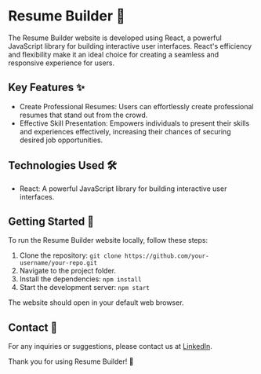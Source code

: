 # Resume Builder 📄

The Resume Builder website is developed using React, a powerful JavaScript library for building interactive user interfaces. React's efficiency and flexibility make it an ideal choice for creating a seamless and responsive experience for users. 

## Key Features ✨

- Create Professional Resumes: Users can effortlessly create professional resumes that stand out from the crowd.
- Effective Skill Presentation: Empowers individuals to present their skills and experiences effectively, increasing their chances of securing desired job opportunities.

## Technologies Used 🛠️

- React: A powerful JavaScript library for building interactive user interfaces.

## Getting Started 🚀

To run the Resume Builder website locally, follow these steps:

1. Clone the repository: `git clone https://github.com/your-username/your-repo.git`
2. Navigate to the project folder.
3. Install the dependencies: `npm install`
4. Start the development server: `npm start`

The website should open in your default web browser.

## Contact 📧

For any inquiries or suggestions, please contact us at [LinkedIn](https://www.linkedin.com/in/utkarsh-patidar-800081221/).

Thank you for using Resume Builder! 🚀

